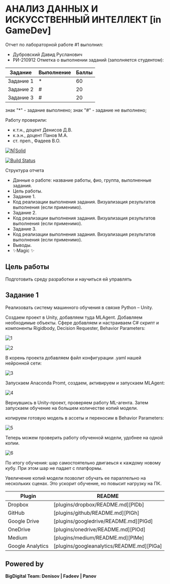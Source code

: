 # АНАЛИЗ ДАННЫХ И ИСКУССТВЕННЫЙ ИНТЕЛЛЕКТ [in GameDev]
Отчет по лабораторной работе #1 выполнил:
- Дубровский Давид Русланович
- РИ-210912
Отметка о выполнении заданий (заполняется студентом):

| Задание | Выполнение | Баллы |
| ------ | ------ | ------ |
| Задание 1 | * | 60 |
| Задание 2 | # | 20 |
| Задание 3 | # | 20 |

знак "*" - задание выполнено; знак "#" - задание не выполнено;

Работу проверили:
- к.т.н., доцент Денисов Д.В.
- к.э.н., доцент Панов М.А.
- ст. преп., Фадеев В.О.

[![N|Solid](https://cldup.com/dTxpPi9lDf.thumb.png)](https://nodesource.com/products/nsolid)

[![Build Status](https://travis-ci.org/joemccann/dillinger.svg?branch=master)](https://travis-ci.org/joemccann/dillinger)

Структура отчета

- Данные о работе: название работы, фио, группа, выполненные задания.
- Цель работы.
- Задание 1.
- Код реализации выполнения задания. Визуализация результатов выполнения (если применимо).
- Задание 2.
- Код реализации выполнения задания. Визуализация результатов выполнения (если применимо).
- Задание 3.
- Код реализации выполнения задания. Визуализация результатов выполнения (если применимо).
- Выводы.
- ✨Magic ✨

## Цель работы
Подготовить среду разработки и научиться ей управлять

## Задание 1 
Реализовать систему машинного обучения в связке Python – Unity.

Создаем проект в Unity, добавляем туда MLAgent. Добавляем необходимые объекты. Сфере добавляем и настраиваем C# скрипт и компоненты Rigidbody, Decision Requester, Behavior Parameters:

![1](https://user-images.githubusercontent.com/92369801/198334145-45b7425e-ba9a-4d32-82c4-283e6decbf6a.jpg)

![2](https://user-images.githubusercontent.com/92369801/198334201-e601d67f-9f63-46a2-a4b2-0ec49ed0379e.jpg)

В корень проекта добавляем файл конфигурации .yaml нашей нейронной сети:

![3](https://user-images.githubusercontent.com/92369801/198334258-b81ad670-49dc-4afa-aa39-37b82ac55c7c.jpg)

Запускаем Anaconda Promt, создаем, активируем и запускаем MLAgent:

![4](https://user-images.githubusercontent.com/92369801/198334291-828781cb-3bdc-4fd7-b13b-9fcccaa9ea5b.png)

Вернувшись в Unity-проект, проверяем работу ML-агента. Затем запускаем обучение на большем количестве копий модели.

копируем готовую модель в ассеты и переносим в Behavior Parameters:

![5](https://user-images.githubusercontent.com/92369801/198334312-67eb898d-485f-422f-9e18-a1f46b2c6be0.jpg)

Теперь можем проверить работу обученной модели, удобнее на одной копии.

![6](https://user-images.githubusercontent.com/92369801/198334323-2723cb11-e728-46b2-b02f-f169181847db.jpg)

По итогу обучения: шар самостоятельно двигаеься к каждому новому кубу. При этом шар не падает с платформы.

Увеличение копий модели позволит обучать ее параллельно на нескольких сценах. Это ускорит обучение, но повысит нагрузку на ПК.

| Plugin | README |
| ------ | ------ |
| Dropbox | [plugins/dropbox/README.md][PlDb] |
| GitHub | [plugins/github/README.md][PlGh] |
| Google Drive | [plugins/googledrive/README.md][PlGd] |
| OneDrive | [plugins/onedrive/README.md][PlOd] |
| Medium | [plugins/medium/README.md][PlMe] |
| Google Analytics | [plugins/googleanalytics/README.md][PlGa] |

## Powered by

**BigDigital Team: Denisov | Fadeev | Panov**
